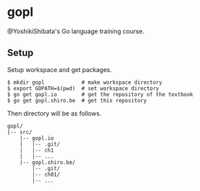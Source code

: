# gopl

@YoshikiShibata's Go language training course.

## Setup

Setup workspace and get packages.

```
$ mkdir gopl            # make workspace directory
$ export GOPATH=$(pwd)  # set workspace directory
$ go get gopl.io        # get the repository of the textbook 
$ go get gopl.shiro.be  # get this repository
```

Then directory will be as follows.

```
gopl/
|-- src/
    |-- gopl.io
    |   |-- .git/
    |   |-- ch1
    |   |-- ...
    |-- gopl.shiro.be/
        |-- .git/
        |-- ch01/
        |-- ...
```

